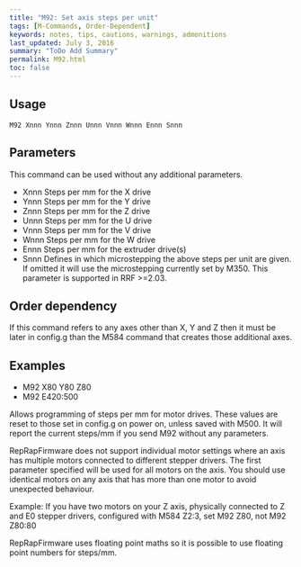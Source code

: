 ```yaml
---
title: "M92: Set axis steps per unit" 
tags: [M-Commands, Order-Dependent]
keywords: notes, tips, cautions, warnings, admonitions
last_updated: July 3, 2016
summary: "ToDo Add Summary"
permalink: M92.html
toc: false
---
```



## Usage ##
```
M92 Xnnn Ynnn Znnn Unnn Vnnn Wnnn Ennn Snnn
```


## Parameters ##

This command can be used without any additional parameters.
+ Xnnn Steps per mm for the X drive
+ Ynnn Steps per mm for the Y drive
+ Znnn Steps per mm for the Z drive
+ Unnn Steps per mm for the U drive
+ Vnnn Steps per mm for the V drive
+ Wnnn Steps per mm for the W drive
+ Ennn Steps per mm for the extruder drive(s)
+ Snnn Defines in which microstepping the above steps per unit are given. If omitted it will use the microstepping currently set by M350. This parameter is supported in RRF >=2.03.

## Order dependency ##

If this command refers to any axes other than X, Y and Z then it must be later in config.g than the M584 command that creates those additional axes.

## Examples ##

+ M92 X80 Y80 Z80
+ M92 E420:500

Allows programming of steps per mm for motor drives. These values are reset to those set in config.g on power on, unless saved with M500. It will report the current steps/mm if you send M92 without any parameters.

RepRapFirmware does not support individual motor settings where an axis has multiple motors connected to different stepper drivers. The first parameter specified will be used for all motors on the axis. You should use identical motors on any axis that has more than one motor to avoid unexpected behaviour.

Example: If you have two motors on your Z axis, physically connected to Z and E0 stepper drivers, configured with M584 Z2:3, set M92 Z80, not M92 Z80:80

RepRapFirmware uses floating point maths so it is possible to use floating point numbers for steps/mm.
